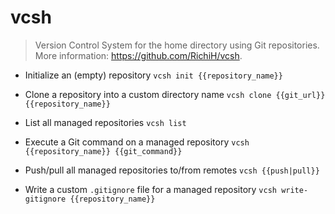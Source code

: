 # vcsh
> Version Control System for the home directory using Git repositories.
> More information: <https://github.com/RichiH/vcsh>.

- Initialize an (empty) repository
`vcsh init {{repository_name}}`

- Clone a repository into a custom directory name
`vcsh clone {{git_url}} {{repository_name}}`

- List all managed repositories
`vcsh list`

- Execute a Git command on a managed repository
`vcsh {{repository_name}} {{git_command}}`

- Push/pull all managed repositories to/from remotes
`vcsh {{push|pull}}`

- Write a custom `.gitignore` file for a managed repository
`vcsh write-gitignore {{repository_name}}`
